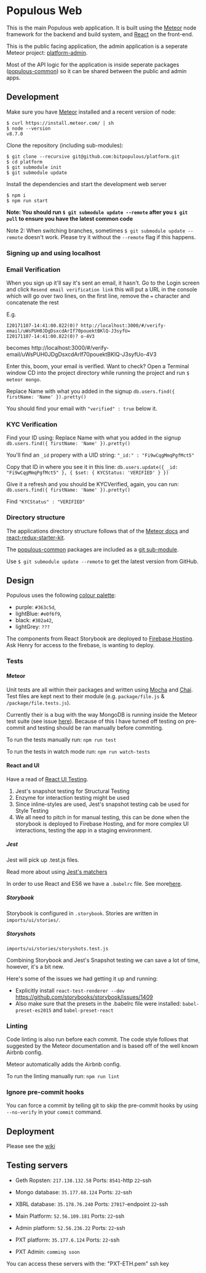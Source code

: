 # Populous Web

This is the main Populous web application. It is built using the [Meteor](http://docs.meteor.com) node framework for the backend and build system, and [React](https://github.com/facebook/react) on the front-end.

This is the public facing application, the admin application is a seperate Meteor project: 
[platform-admin](https://github.com/bitpopulous/platform-admin).

Most of the API logic for the application is inside seperate packages
([populous-common](https://github.com/bitpopulous/platform-common)) so it
can be shared between the public and admin apps.

## Development

Make sure you have [Meteor](https://guide.meteor.com/) installed and a recent version of node:

``` shell
$ curl https://install.meteor.com/ | sh
$ node --version
v8.7.0
```

Clone the repository (including sub-modules):

``` shell
$ git clone --recursive git@github.com:bitpopulous/platform.git
$ cd platform
$ git submodule init
$ git submodule update
```

Install the dependencies and start the development web server

``` shell
$ npm i
$ npm run start
```

**Note: You should run `$ git submodule update --remote` after you `$ git pull` to ensure you have the latest common code**

Note 2: When switching branches, sometimes `$ git submodule update --remote`
doesn't work. Please try it without the `--remote` flag if this happens.

### Signing up and using localhost

### Email Verification
When you sign up it'll say it's sent an email, it hasn't. Go to the Login screen and click 
`Resend email verification link` this will put a URL in the console which will go over two lines,
 on the first line, remove the `=` character and concatenate the rest
 
 E.g.
 
```
I20171107-14:41:00.822(0)? http://localhost:3000/#/verify-email/uWsPUH0JDgDsxcdArIf70pouektBKlQ-J3syfU=
I20171107-14:41:00.822(0)? o-4V3
```

becomes http://localhost:3000/#/verify-email/uWsPUH0JDgDsxcdArIf70pouektBKlQ-J3syfUo-4V3

Enter this, boom, your email is verified. Want to check? Open a Terminal window CD into the 
project directory while running the project and run `$ meteor mongo`.

Replace Name with what you added in the signup
`db.users.find({ firstName: 'Name' }).pretty()`

You should find your email with `"verified" : true` below it.

### KYC Verification

Find your ID using:
Replace Name with what you added in the signup
`db.users.find({ firstName: 'Name' }).pretty()`

You'll find an `_id` propery with a UID string: `"_id:" : "Fi9wCqgMmqPgfMct5"`

Copy that ID in where you see it in this line:
`db.users.update({ _id: "Fi9wCqgMmqPgfMct5" }, { $set: { KYCStatus: 'VERIFIED' } })`

Give it a refresh and you should be KYCVerified, again, you can run:
`db.users.find({ firstName: 'Name' }).pretty()`

Find `"KYCStatus" : "VERIFIED"`

### Directory structure

The applications directory structure follows that of the [Meteor docs](https://guide.meteor.com/structure.html#special-directories) and [react-redux-starter-kit](https://github.com/davezuko/react-redux-starter-kit/wiki/Fractal-Project-Structure).

The [populous-common](https://github.com/bitpopulous/platform-common) packages
are included as a [git sub-module](https://git-scm.com/book/en/v2/Git-Tools-Submodules).

Use `$ git submodule update --remote` to get the latest version from GitHub.

## Design

Populous uses the following [colour palette](https://coolors.co/363c5d-e0f6f9-302a42-302a42-041f1e):

- purple: `#363c5d`,
- lightBlue: `#e0f6f9`,
- black: `#302a42`,
- lightGrey: `???`

The components from React Storybook are deployed to [Firebase Hosting](https://populous-storybook.firebaseapp.com). Ask Henry for access to the firebase, is wanting to deploy.

### Tests

#### Meteor

Unit tests are all within their packages and written using [Mocha](https://mochajs.org) and [Chai](http://chaijs.com).
Test files are kept next to their module (e.g. `package/file.js` & `/package/file.tests.js`).

Currently their is a bug with the way MongoDB is running inside the Meteor test suite (see issue [here]()).
Because of this I have turned off testing on pre-commit and testing should be ran manually before commiting.

To run the tests manually run: `npm run test`

To run the tests in watch mode run: `npm run watch-tests`

#### React and UI

Have a read of [React UI Testing](https://storybook.js.org/testing/react-ui-testing/).

1. Jest's snapshot testing for Structural Testing
2. Enzyme for interaction testing might be used
3. Since inline-styles  are used, Jest's snapshot testing cab be used for Style Testing
4. We all need to pitch in for manual testing, this can be done when the storybook is deployed to Firebase Hosting, and for more complex UI interactions, testing the app in a staging environment.

##### Jest

Jest will pick up .test.js files.

Read more about using [Jest's matchers](https://facebook.github.io/jest/docs/en/using-matchers.html#content)

In order to use React and ES6 we have a `.babelrc` file. See more[here](https://facebook.github.io/jest/docs/en/getting-started.html#additional-configuration).

##### Storybook

Storybook is configured in `.storybook`. Stories are written in `imports/ui/stories/`.

##### Storyshots

`imports/ui/stories/storyshots.test.js`

Combining Storybook and Jest's Snapshot testing we can save a lot of time, however, it's a bit new.

Here's some of the issues we had getting it up and running:

- Explicitly install `react-test-renderer --dev` https://github.com/storybooks/storybook/issues/1409
- Also make sure that the presets in the .babelrc file were installed: `babel-preset-es2015` and `babel-preset-react`

### Linting

Code linting is also run before each commit. The code style follows that suggested by the Meteor documentation and is based off of the well known Airbnb config.

Meteor automatically adds the Airbnb config.

To run the linting manually run: `npm run lint`

### Ignore pre-commit hooks

You can force a commit by telling git to skip the pre-commit hooks by using `--no-verify` in your `commit` command.

## Deployment

Please see the [wiki](https://github.com/bitpopulous/platform/wiki/Deployment)

## Testing servers

- Geth Ropsten: `217.138.132.58` Ports: `8541`-http `22`-ssh

- Mongo database: `35.177.68.124` Ports: `22`-ssh
- XBRL database: `35.178.76.240` Ports: `27017`-endpoint `22`-ssh

- Main Platform: `52.56.109.181` Ports: `22`-ssh
- Admin platform: `52.56.236.22` Ports: `22`-ssh

- PXT platform: `35.177.6.124` Ports: `22`-ssh
- PXT Admin: `comming soon`

You can access these servers with the: "PXT-ETH.pem" ssh key
